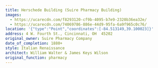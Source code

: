 ```yaml
---
title: Herschede Building (Suire Pharmacy Building)
images:
  - https://ucarecdn.com/f8293120-cf9b-4095-b7e9-2320b36ea32e/
  - https://ucarecdn.com/74069786-886e-44d9-95fa-6a9f965c0c76/
location: '{"type":"Point","coordinates":[-84.513149,39.100023]}'
address: 4 W. Fourth St., Cincinnati, OH  45202
original_owner: Suire Pharmacy Company
date_of_completion: 1880+
style: Italian Renaissance
architect: William Walter & James Keys Wilson
original_function: pharmacy
---
```

